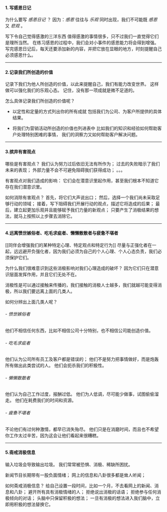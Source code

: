 #### 1. 写感恩日记
为什么要写 *感恩日记* ？
因为：*感恩* 往往与 *乐观* 同时出现，我们不可能既 *感恩* 又 *悲观* 。

写下令自己觉得感激的三洋东西
值得感激的事情很多，只不过我们一直觉得它们是理所当然。
在练习感恩的过程中，我们会对小事件的感恩能力将会得到增强。
写完感恩日记后，每天还要添加新的内容，并把它放在显眼的地方，时刻提醒自己必须感恩什么。

***

#### 2.记录我们所创造的价值
记录下我们为他人所创造的价值，以此来提醒自己，我们有能力改变世界。
这样做可以强化我们的乐观心态。
记住，没有那一项成就是微不足道的。

怎么具体记录我们所创造的价值呢？
- 以定性和定量的方式列出你的所有成就
包括我们为公司、为客户所提供的具体结果。

- 将我们为营销活动所创造的价值也列进表中
   比如我们的知识和经验如何帮助客户处理特别困难的事情，
   我们的洞察力又如何帮助客户解决问题。
   
***

#### 3.摈弃有害观点
哪些是有害观点？
我们认为努力过后依旧无法有所作为；
过去的失败暗示了我们未来的表现；
外部力量不会不可避免阻碍我们获得成功；
。。。

有害观点对我们造成的影响：
它们会在潜意识里起作用，甚至我们根本不知道它存在我们潜意识里。

如何消除有害观点？
首先，将它们大声说出口；
然后，选择一个我们尚未采取足够行动的领域；
接着，写下阻碍我们开展行动的观点，描述它将造成的后果；
最后，建立起更加乐观并且能够赋予我们力量的新观点；
只要产生了消极结果的想法，就马上按照以上步骤去消除它。

***

#### 4.远离愤世嫉俗者、吃毛求疵者、懒懒散散者与疲惫不堪者
[[同伴会增强我们的某种特定心理、特定观点和特定行为]]
尽量与正强化者在一起，远远避开负强化者，因为我们必须为自己的个人心理、个人心态负责，我们必须保护它们。

为什么我们很难意识到这些消极影响对我们心理造成的破坏？
因为它们只在潜意识层面发挥作用，并且它们无处不在。

消极性是可以通过接触来传播的，我们接触的消极人士越多，我们就越可能变得消极，所以我们要远离上面的几类人。

如何分辨出上面几类人呢？
###### -  愤世嫉俗者
他们不相信任何东西，比如不相信公司十分特别，也不相信公司能创造价值。

 ###### - 吃毛求疵者
他们认为公司所有员工及客户都是错误的；
他们不是努力把事情做好，而是炮轰所有做出此类尝试的人。
他们会扼杀我们的积极性。

###### - 懒懒散散者
他们认为自己工作过度，报酬过低。
他们为人低调，尽可能少做事，试图偷偷溜走。
他们在耗费我们的时间和资源。

###### - 疲惫不堪者
不论他们有过何种激情，都早已消失殆尽。
他们只是在消磨时间，而且也不希望你工作太过辛苦，因为这会让他们看起来很糟糕。

***

#### 5.斋戒消极信息
输入垃圾会导致输出垃圾。
我们常常被恐惧、消极、稀缺所困扰。

新闻节目长期带有一股负面情绪；
网上的信息和八卦很多都是耸人听闻；

如何斋戒消极信息？
给自己设置一段时间，比如一个月，不去看网上的新闻、消息和八卦；
避开所有具有消极情绪的人；
拒绝说出消极的话语；
拒绝参与任何消极倾向的对话；
头脑中只保留积极的想法；
一旦有消极的想法进入我们脑中，立即用积极的想法替换它。

